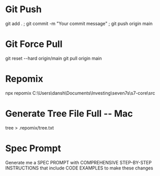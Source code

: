 # Git Push
git add . ; git commit -m "Your commit message" ; git push origin main

# Git Force Pull
git reset --hard origin/main
git pull origin main

# Repomix
npx repomix C:\Users\dansh\Documents\Investing\seven7s\s7-core\src

# Generate Tree File Full -- Mac
tree > .repomix/tree.txt

# Spec Prompt
Generate me a SPEC PROMPT with COMPREHENSIVE STEP-BY-STEP INSTRUCTIONS that include CODE EXAMPLES to make these changes